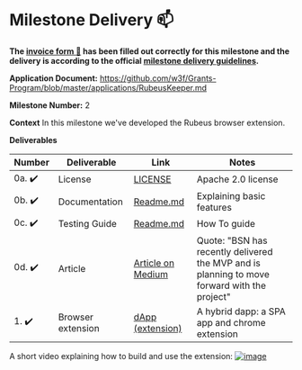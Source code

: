 
# Milestone Delivery :mailbox:

**The [invoice form :pencil:](https://docs.google.com/forms/d/e/1FAIpQLSfmNYaoCgrxyhzgoKQ0ynQvnNRoTmgApz9NrMp-hd8mhIiO0A/viewform) has been filled out correctly for this milestone and the delivery is according to the official [milestone delivery guidelines](https://github.com/w3f/Grants-Program/blob/master/docs/milestone-deliverables-guidelines.md).**  

**Application Document:** https://github.com/w3f/Grants-Program/blob/master/applications/RubeusKeeper.md

**Milestone Number:** 2

**Context**
In this milestone we've developed the Rubeus browser extension.

**Deliverables**

| Number | Deliverable | Link | Notes |
| ------------- | ------------- | ------------- |------------- |
| 0a. :heavy_check_mark: | License | [LICENSE](https://github.com/bsn-si/rubeus-client/blob/main/license) | Apache 2.0 license |
| 0b. :heavy_check_mark: | Documentation | [Readme.md](https://github.com/bsn-si/rubeus-client/blob/main/README.md) | Explaining basic features |
| 0c. :heavy_check_mark: | Testing Guide | [Readme.md](https://github.com/bsn-si/rubeus-client/blob/main/README.md#build--run) | How To guide |
| 0d. :heavy_check_mark: | Article | [Article on Medium](https://medium.com/@bela-supernova/rubeus-keeper-a-decentralized-password-manager-that-stores-data-in-a-blockchain-4a08bef6b144) | Quote: "BSN has recently delivered the MVP and is planning to move forward with the project" |
| 1. :heavy_check_mark: | Browser extension | [dApp (extension)](https://github.com/bsn-si/rubeus-client) | A hybrid dapp: a SPA app and chrome extension |

A short video explaining how to build and use the extension:
[![image](https://user-images.githubusercontent.com/98888366/204886256-d9af033c-84f4-4edc-842d-b4cc9e891946.png)](https://media.bsn.si/rubeus/extension_build_&_usage.mp4)
